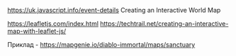 https://uk.javascript.info/event-details
Creating an Interactive World Map

https://leafletjs.com/index.html
https://techtrail.net/creating-an-interactive-map-with-leaflet-js/

Приклад - https://mapgenie.io/diablo-immortal/maps/sanctuary